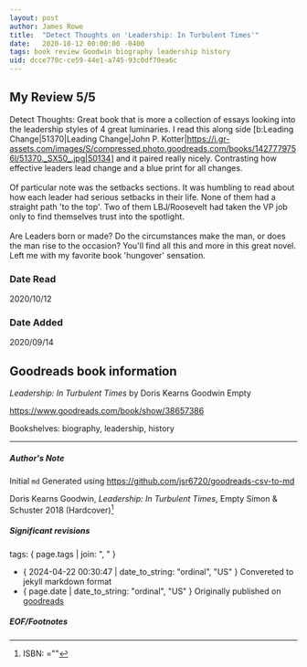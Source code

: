 ```yaml
---
layout: post
author: James Rowe
title:  "Detect Thoughts on 'Leadership: In Turbulent Times'"
date:   2020-10-12 00:00:00 -0400
tags: book review Goodwin biography leadership history
uid: dcce770c-ce59-44e1-a745-93c0df70ea6c
---
```


<!-- highly dependent on how you personally use jekyll templates, and how you want this to show up -->

## My Review 5/5

Detect Thoughts: Great book that is more a collection of essays looking into the leadership styles of 4 great luminaries. I read this along side [b:Leading Change|51370|Leading Change|John P. Kotter|https://i.gr-assets.com/images/S/compressed.photo.goodreads.com/books/1427779756l/51370._SX50_.jpg|50134] and it paired really nicely. Contrasting how effective leaders lead change and a blue print for all changes.<br/><br/>Of particular note was the setbacks sections. It was humbling to read about how each leader had serious setbacks in their life. None of them had a straight path 'to the top'. Two of them LBJ/Roosevelt had taken the VP job only to find themselves trust into the spotlight.<br/><br/>Are Leaders born or made? Do the circumstances make the man, or does the man rise to the occasion? You'll find all this and more in this great novel. Left me with my favorite book 'hungover' sensation.

### Date Read
2020/10/12

### Date Added
2020/09/14

## Goodreads book information

*Leadership: In Turbulent Times* by Doris Kearns Goodwin
Empty

https://www.goodreads.com/book/show/38657386

Bookshelves: biography, leadership, history

---

##### Author's Note

Initial `md` Generated using https://github.com/jsr6720/goodreads-csv-to-md

Doris Kearns Goodwin, *Leadership: In Turbulent Times*, Empty Simon & Schuster 2018 (Hardcover)[^1]

##### Significant revisions

tags: { page.tags | join: ", " } <!-- todo move this somewhere -->

- { 2024-04-22 00:30:47 | date_to_string: "ordinal", "US" } Convereted to jekyll markdown format 
- { page.date | date_to_string: "ordinal", "US" } Originally published on [goodreads](https://www.goodreads.com)

##### EOF/Footnotes

[^1]: ISBN: =""